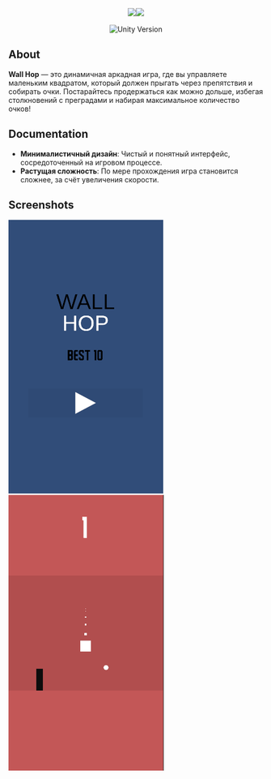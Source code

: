 <p align="center">
      <img src="https://imgbb.com/"><img src="https://i.ibb.co/QQjtvZS/Screenshot-3.png"" width="256">
</p>
<p align="center">
   <img src="https://img.shields.io/badge/Unity Version-2023.2.20f1-green" alt="Unity Version">
</p>

## About
**Wall Hop** — это динамичная аркадная игра, где вы управляете маленьким квадратом, который должен прыгать через препятствия и собирать очки. Постарайтесь продержаться как можно дольше, избегая столкновений с преградами и набирая максимальное количество очков!

## Documentation
- **Минималистичный дизайн**: Чистый и понятный интерфейс, сосредоточенный на игровом процессе.
- **Растущая сложность**: По мере прохождения игра становится сложнее, за счёт увеличения скорости.

## Screenshots
![Скриншот 1](Assets/Resources/Images/Screenshot1.png)
![Скриншот 2](Assets/Resources/Images/Screenshot2.png)
